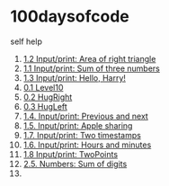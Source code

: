 # 100daysofcode
self help

1) [1.2 Input/print: Area of right triangle](day001.md)
2) [1.1 Input/print: Sum of three numbers](day001a.md)
3) [1.3 Input/print: Hello, Harry!](day001b.md)
4) [0.1 Level10](day002.md)
5) [0.2 HugRight](day003.md)
6) [0.3 HugLeft](day003a.md)
7) [1.4. Input/print: Previous and next](day004.md)
8) [1.5. Input/print: Apple sharing](day005.md)
9) [1.7. Input/print: Two timestamps](day006.md)
10) [1.6. Input/print: Hours and minutes](day006a.md)
11) [1.8 Input/print: TwoPoints](day007.md)
12) [2.5. Numbers: Sum of digits](day008.md)
13) []()
